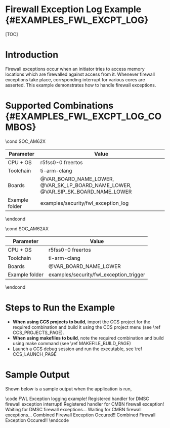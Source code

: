# Firewall Exception Log Example {#EXAMPLES_FWL_EXCPT_LOG}

[TOC]

# Introduction

Firewall exceptions occur when an initiator tries to access memory locations which are firewalled against access from it.
Whenever firewall exceptions take place, corrsponding interrupt for various cores are asserted.
This example demonstrates how to handle firewall exceptions.

# Supported Combinations {#EXAMPLES_FWL_EXCPT_LOG_COMBOS}

\cond SOC_AM62X

 Parameter      | Value
 ---------------|-----------
 CPU + OS       | r5fss0-0 freertos
 Toolchain      | ti-arm-clang
 Boards         | @VAR_BOARD_NAME_LOWER, @VAR_SK_LP_BOARD_NAME_LOWER, @VAR_SIP_SK_BOARD_NAME_LOWER
 Example folder | examples/security/fwl_exception_log

\endcond

\cond SOC_AM62AX

 Parameter      | Value
 ---------------|-----------
 CPU + OS       | r5fss0-0 freertos
 Toolchain      | ti-arm-clang
 Boards         | @VAR_BOARD_NAME_LOWER
 Example folder | examples/security/fwl_exception_trigger

\endcond

# Steps to Run the Example

- **When using CCS projects to build**, import the CCS project for the required combination
  and build it using the CCS project menu (see \ref CCS_PROJECTS_PAGE).
- **When using makefiles to build**, note the required combination and build using
  make command (see \ref MAKEFILE_BUILD_PAGE)
- Launch a CCS debug session and run the executable, see \ref CCS_LAUNCH_PAGE

# Sample Output

Shown below is a sample output when the application is run,

\code
FWL Exception logging example!
Registered handler for DMSC firewall exception interrupt!
Registered handler for CMBN firewall exception!
Waiting for DMSC firewall exceptions...
Waiting for CMBN firewall exceptions...
Combined Firewall Exception Occured!!
Combined Firewall Exception Occured!!
\endcode
